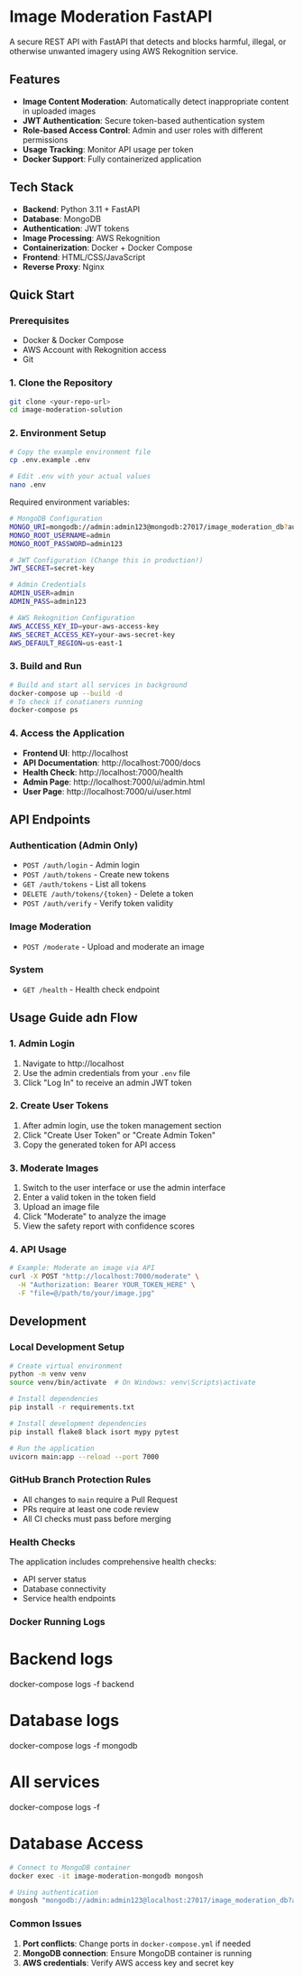 # Image Moderation FastAPI

A secure REST API with FastAPI that detects and blocks harmful, illegal, or otherwise unwanted imagery using AWS Rekognition service.

## Features

- **Image Content Moderation**: Automatically detect inappropriate content in uploaded images
- **JWT Authentication**: Secure token-based authentication system
- **Role-based Access Control**: Admin and user roles with different permissions
- **Usage Tracking**: Monitor API usage per token
- **Docker Support**: Fully containerized application

## Tech Stack

- **Backend**: Python 3.11 + FastAPI
- **Database**: MongoDB
- **Authentication**: JWT tokens
- **Image Processing**: AWS Rekognition
- **Containerization**: Docker + Docker Compose
- **Frontend**: HTML/CSS/JavaScript
- **Reverse Proxy**: Nginx

## Quick Start

### Prerequisites

- Docker & Docker Compose
- AWS Account with Rekognition access
- Git

### 1. Clone the Repository

```bash
git clone <your-repo-url>
cd image-moderation-solution
```

### 2. Environment Setup

```bash
# Copy the example environment file
cp .env.example .env

# Edit .env with your actual values
nano .env
```

Required environment variables:
```bash
# MongoDB Configuration
MONGO_URI=mongodb://admin:admin123@mongodb:27017/image_moderation_db?authSource=admin
MONGO_ROOT_USERNAME=admin
MONGO_ROOT_PASSWORD=admin123

# JWT Configuration (Change this in production!)
JWT_SECRET=secret-key

# Admin Credentials
ADMIN_USER=admin
ADMIN_PASS=admin123

# AWS Rekognition Configuration
AWS_ACCESS_KEY_ID=your-aws-access-key
AWS_SECRET_ACCESS_KEY=your-aws-secret-key
AWS_DEFAULT_REGION=us-east-1
```

### 3. Build and Run

```bash
# Build and start all services in background
docker-compose up --build -d
# To check if conatianers running
docker-compose ps
```

### 4. Access the Application

- **Frontend UI**: http://localhost
- **API Documentation**: http://localhost:7000/docs
- **Health Check**: http://localhost:7000/health
- **Admin Page**: http://localhost:7000/ui/admin.html
- **User Page**: http://localhost:7000/ui/user.html

## API Endpoints

### Authentication (Admin Only)
- `POST /auth/login` - Admin login
- `POST /auth/tokens` - Create new tokens
- `GET /auth/tokens` - List all tokens
- `DELETE /auth/tokens/{token}` - Delete a token
- `POST /auth/verify` - Verify token validity

### Image Moderation
- `POST /moderate` - Upload and moderate an image

### System
- `GET /health` - Health check endpoint

## Usage Guide adn Flow

### 1. Admin Login
1. Navigate to http://localhost
2. Use the admin credentials from your `.env` file
3. Click "Log In" to receive an admin JWT token

### 2. Create User Tokens
1. After admin login, use the token management section
2. Click "Create User Token" or "Create Admin Token"
3. Copy the generated token for API access

### 3. Moderate Images
1. Switch to the user interface or use the admin interface
2. Enter a valid token in the token field
3. Upload an image file
4. Click "Moderate" to analyze the image
5. View the safety report with confidence scores

### 4. API Usage
```bash
# Example: Moderate an image via API
curl -X POST "http://localhost:7000/moderate" \
  -H "Authorization: Bearer YOUR_TOKEN_HERE" \
  -F "file=@/path/to/your/image.jpg"
```

## Development

### Local Development Setup

```bash
# Create virtual environment
python -m venv venv
source venv/bin/activate  # On Windows: venv\Scripts\activate

# Install dependencies
pip install -r requirements.txt

# Install development dependencies
pip install flake8 black isort mypy pytest

# Run the application
uvicorn main:app --reload --port 7000
```

### GitHub Branch Protection Rules
- All changes to `main` require a Pull Request
- PRs require at least one code review
- All CI checks must pass before merging



### Health Checks
The application includes comprehensive health checks:
- API server status
- Database connectivity
- Service health endpoints

### Docker Running Logs

# Backend logs
docker-compose logs -f backend

# Database logs
docker-compose logs -f mongodb

# All services
docker-compose logs -f

# Database Access

```bash
# Connect to MongoDB container
docker exec -it image-moderation-mongodb mongosh

# Using authentication
mongosh "mongodb://admin:admin123@localhost:27017/image_moderation_db?authSource=admin"
```

### Common Issues

1. **Port conflicts**: Change ports in `docker-compose.yml` if needed
2. **MongoDB connection**: Ensure MongoDB container is running
3. **AWS credentials**: Verify AWS access key and secret key
